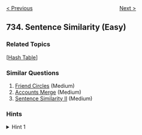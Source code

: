 <!--|This file generated by command(leetcode description); DO NOT EDIT.    |-->
<!--+----------------------------------------------------------------------+-->
<!--|@author    Openset <openset.wang@gmail.com>                           |-->
<!--|@link      https://github.com/openset                                 |-->
<!--|@home      https://github.com/openset/leetcode                        |-->
<!--+----------------------------------------------------------------------+-->

[< Previous](https://github.com/openset/leetcode/tree/master/problems/flood-fill "Flood Fill")
　　　　　　　　　　　　　　　　
[Next >](https://github.com/openset/leetcode/tree/master/problems/asteroid-collision "Asteroid Collision")

## 734. Sentence Similarity (Easy)



### Related Topics
  [[Hash Table](https://github.com/openset/leetcode/tree/master/tag/hash-table/README.md)]

### Similar Questions
  1. [Friend Circles](https://github.com/openset/leetcode/tree/master/problems/friend-circles) (Medium)
  1. [Accounts Merge](https://github.com/openset/leetcode/tree/master/problems/accounts-merge) (Medium)
  1. [Sentence Similarity II](https://github.com/openset/leetcode/tree/master/problems/sentence-similarity-ii) (Medium)

### Hints
<details>
<summary>Hint 1</summary>
Two words w1 and w2 are similar if and only if w1 == w2, (w1, w2) was a pair, or (w2, w1) was a pair.
</details>
